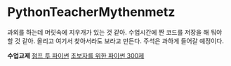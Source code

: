 # PythonTeacherMythenmetz

과외를 하는데 머릿속에 지우개가 있는 것 같아.
수업시간에 짠 코드를 저장을 해 둬야 할 것 같아.
올리고 여기서 찾아서라도 보라고 만든다.
주석은 과하게 들어갈 예정이다.

**수업교제**
[점프 투 파이썬](https://wikidocs.net/book/1)
[초보자를 위한 파이썬 300제](https://wikidocs.net/7028)
